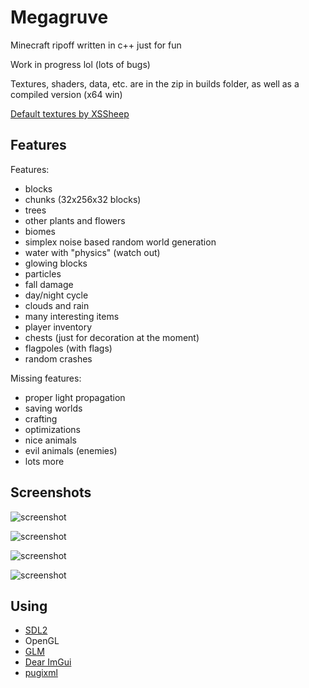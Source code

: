 # Megagruve

Minecraft ripoff written in c++ just for fun

Work in progress lol (lots of bugs)

Textures, shaders, data, etc. are in the zip in builds folder, as well as a compiled version (x64 win)

[Default textures by XSSheep](https://www.minecraftforum.net/forums/mapping-and-modding-java-edition/resource-packs/1242533-pixel-perfection-now-with-polar-bears-1-11)

## Features

Features:
* blocks
* chunks (32x256x32 blocks)
* trees
* other plants and flowers
* biomes
* simplex noise based random world generation
* water with "physics" (watch out)
* glowing blocks
* particles
* fall damage
* day/night cycle
* clouds and rain
* many interesting items
* player inventory
* chests (just for decoration at the moment)
* flagpoles (with flags)
* random crashes

Missing features:
* proper light propagation
* saving worlds
* crafting
* optimizations
* nice animals
* evil animals (enemies)
* lots more

## Screenshots

![screenshot](https://github.com/kaffelars/megagruve/blob/main/screenshots/screenshot2.png)

![screenshot](https://github.com/kaffelars/megagruve/blob/main/screenshots/screenshot5.png)

![screenshot](https://github.com/kaffelars/megagruve/blob/main/screenshots/screenshot4.png)

![screenshot](https://github.com/kaffelars/megagruve/blob/main/screenshots/screenshot6.png)

## Using
* [SDL2](https://www.libsdl.org/)
* OpenGL
* [GLM](https://github.com/g-truc/glm)
* [Dear ImGui](https://github.com/ocornut/imgui)
* [pugixml](https://pugixml.org/)
